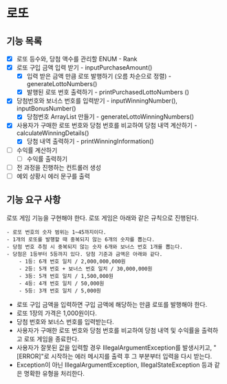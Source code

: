 # 로또

## 기능 목록
- [x] 로또 등수와, 당첨 액수를 관리할 ENUM - Rank
- [x] 로또 구입 금액 입력 받기 - inputPurchaseAmount()
    - [x] 입력 받은 금액 만큼 로또 발행하기 (오름 차순으로 정렬) - generateLottoNumbers()
    - [x] 발행된 로또 번호 출력하기 - printPurchasedLottoNumbers ()
- [x] 당첨번호와 보너스 번호를 입력받기 - inputWinningNumber(), inputBonusNumber()
  - [x] 당첨번호 ArrayList 만들기 - generateLottoWinningNumbers()
- [x] 사용자가 구매한 로또 번호와 당첨 번호를 비교하여 당첨 내역 계산하기 - calculateWinningDetails()
  - [x] 당첨 내역 출력하기 - printWinningInformation()
- [ ] 수익률 계산하기
  - [ ] 수익률 출력하기
- [ ] 전 과정을 진행하는 컨트롤러 생성
- [ ] 예외 상황시 에러 문구를 출력

## 기능 요구 사항
로또 게임 기능을 구현해야 한다. 로또 게임은 아래와 같은 규칙으로 진행된다.

```
- 로또 번호의 숫자 범위는 1~45까지이다.
- 1개의 로또를 발행할 때 중복되지 않는 6개의 숫자를 뽑는다.
- 당첨 번호 추첨 시 중복되지 않는 숫자 6개와 보너스 번호 1개를 뽑는다.
- 당첨은 1등부터 5등까지 있다. 당첨 기준과 금액은 아래와 같다.
    - 1등: 6개 번호 일치 / 2,000,000,000원
    - 2등: 5개 번호 + 보너스 번호 일치 / 30,000,000원
    - 3등: 5개 번호 일치 / 1,500,000원
    - 4등: 4개 번호 일치 / 50,000원
    - 5등: 3개 번호 일치 / 5,000원
```

- 로또 구입 금액을 입력하면 구입 금액에 해당하는 만큼 로또를 발행해야 한다.
- 로또 1장의 가격은 1,000원이다.
- 당첨 번호와 보너스 번호를 입력받는다.
- 사용자가 구매한 로또 번호와 당첨 번호를 비교하여 당첨 내역 및 수익률을 출력하고 로또 게임을 종료한다.
- 사용자가 잘못된 값을 입력할 경우 IllegalArgumentException를 발생시키고, "[ERROR]"로 시작하는 에러 메시지를 출력 후 그 부분부터 입력을 다시 받는다.
- Exception이 아닌 IllegalArgumentException, IllegalStateException 등과 같은 명확한 유형을 처리한다.